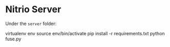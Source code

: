# Nitrio Server

Under the `server` folder:

virtualenv env
source env/bin/activate
pip install -r requirements.txt
python fuse.py